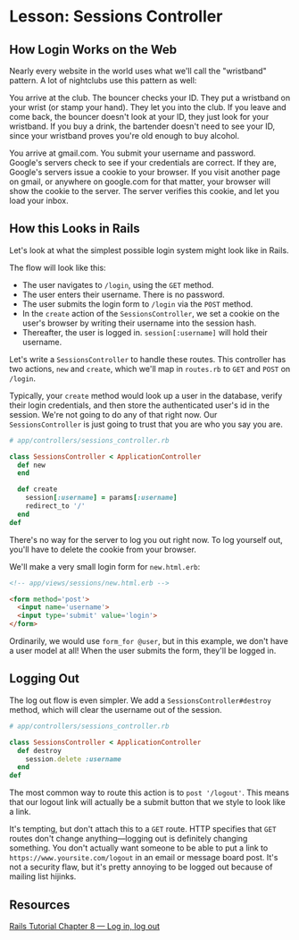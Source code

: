 # Lesson: Sessions Controller

## How Login Works on the Web

Nearly every website in the world uses what we'll call the "wristband" pattern. A lot of nightclubs use this pattern as well:

You arrive at the club. The bouncer checks your ID. They put a wristband on your wrist (or stamp your hand). They let you into the club. If you leave and come back, the bouncer doesn't look at your ID, they just look for your wristband. If you buy a drink, the bartender doesn't need to see your ID, since your wristband proves you're old enough to buy alcohol.

You arrive at gmail.com. You submit your username and password. Google's servers check to see if your credentials are correct. If they are, Google's servers issue a cookie to your browser. If you visit another page on gmail, or anywhere on google.com for that matter, your browser will show the cookie to the server. The server verifies this cookie, and let you load your inbox.

## How this Looks in Rails

Let's look at what the simplest possible login system might look like in Rails.

The flow will look like this:

- The user navigates to `/login`, using the `GET` method.
- The user enters their username. There is no password.
- The user submits the login form to `/login` via the `POST` method.
- In the `create` action of the `SessionsController`, we set a cookie on the user's browser by writing their username into the session hash.
- Thereafter, the user is logged in. `session[:username]` will hold their username.

Let's write a `SessionsController` to handle these routes. This controller has two actions, `new` and `create`, which we'll map in `routes.rb` to `GET` and `POST` on `/login`.

Typically, your `create` method would look up a user in the database, verify their login credentials, and then store the authenticated user's id in the session. We're not going to do any of that right now. Our `SessionsController` is just going to trust that you are who you say you are.

```ruby
# app/controllers/sessions_controller.rb

class SessionsController < ApplicationController
  def new
  end

  def create
    session[:username] = params[:username]
    redirect_to '/'
  end
def
```

There's no way for the server to log you out right now. To log yourself out, you'll have to delete the cookie from your browser.

We'll make a very small login form for `new.html.erb`:

```html
<!-- app/views/sessions/new.html.erb -->

<form method='post'>
  <input name='username'>
  <input type='submit' value='login'>
</form>
```

Ordinarily, we would use `form_for @user`, but in this example, we don't have a user model at all! When the user submits the form, they'll be logged in.

## Logging Out

The log out flow is even simpler. We add a `SessionsController#destroy` method, which will clear the username out of the session.

```ruby
# app/controllers/sessions_controller.rb

class SessionsController < ApplicationController
  def destroy
    session.delete :username
  end
def
```

The most common way to route this action is to `post '/logout'`. This means that our logout link will actually be a submit button that we style to look like a link.

It's tempting, but don't attach this to a `GET` route. HTTP specifies that `GET` routes don't change anything—logging out is definitely changing something. You don't actually want someone to be able to put a link to `https://www.yoursite.com/logout` in an email or message board post. It's not a security flaw, but it's pretty annoying to be logged out because of mailing list hijinks.

## Resources

[Rails Tutorial Chapter 8 — Log in, log out](https://www.railstutorial.org/book/basic_login)
